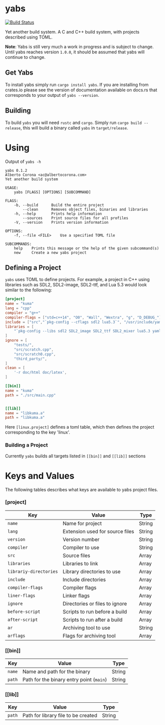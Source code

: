# yabs
[![Build Status](https://travis-ci.org/0X1A/yabs.svg?branch=master)](https://travis-ci.org/0X1A/yabs)

Yet another build system. A C and C++ build system, with projects described
using TOML.

**Note**: Yabs is still very much a work in progress and is subject to change.
Until yabs reaches version `1.0.0`, it should be assumed that yabs will continue 
to change.


## Get Yabs
To install yabs simply run `cargo install yabs`. If you are installing from 
crates.io please see the version of documentation available on docs.rs that corresponds to
your output of `yabs --version`.

## Building
To build `yabs` you will need `rustc` and `cargo`. Simply run `cargo build
--release`, this will build a binary called `yabs` in `target/release`.

# Using
Output of `yabs -h`

```
yabs 0.1.2
Alberto Corona <ac@albertocorona.com>
Yet another build system

USAGE:
    yabs [FLAGS] [OPTIONS] [SUBCOMMAND]

FLAGS:
    -b, --build      Build the entire project
        --clean      Removes object files, binaries and libraries
    -h, --help       Prints help information
        --sources    Print source files for all profiles
    -V, --version    Prints version information

OPTIONS:
    -f, --file <FILE>    Use a specified TOML file

SUBCOMMANDS:
    help    Prints this message or the help of the given subcommand(s)
    new     Create a new yabs project

```

## Defining a Project
`yabs` uses TOML to define projects. For example, a project in C++ using libraries such as SDL2, SDL2-image, SDL2-ttf, and Lua 5.3 would look similar to the following:

```toml
[project]
name = "kuma"
lang = "cpp"
compiler = "g++"
compiler-flags = ["std=c++14", "O0", "Wall", "Wextra", "g", "D_DEBUG_"]
include = ["src","`pkg-config --cflags sdl2 lua5.3`", "/usr/include/yaml-cpp", "third_party/sol2/single/sol"]
libraries = [
	"`pkg-config --libs sdl2 SDL2_image SDL2_ttf SDL2_mixer lua5.3 yaml-cpp`",
]
ignore = [
	"tests/",
	"src/scratch.cpp",
	"src/scratch0.cpp",
	"third_party/",
]
clean = [
	'-r doc/html doc/latex',
]

[[bin]]
name = "kuma"
path = "./src/main.cpp"


[[lib]]
name = "libkuma.a"
path = "libkuma.a"
```

Here `[linux.project]` defines a toml table, which then defines the project corresponding to the key 'linux'.

### Building a Project
Currently `yabs` builds all targets listed in `[[bin]]` and `[[lib]]` sections

# Keys and Values
The following tables describes what keys are available to yabs project files.

### [project]
| Key    | Value                           | Type |
| ---    | -----                           | ---- |
| `name`   | Name for project                | String |
| `lang`   | Extension used for source files | String |
| `version` | Version number | String |
| `compiler` | Compiler to use | String |
| `src` | Source files | Array |
| `libraries` | Libraries to link | Array |
| `librariy-directories` | Library directories to use | Array |
| `include` | Include directories | Array |
| `compiler-flags` | Compiler flags | Array |
| `liner-flags` | Linker flags | Array |
| `ignore` | Directories or files to ignore | Array |
| `before-script` | Scripts to run before a build | Array |
| `after-script` |  Scripts to run after a build | Array |
| `ar` | Archiving tool to use | String |
| `arflags` | Flags for archiving tool | Array |

### [[bin]]
| Key    | Value                           | Type |
| ---    | -----                           | ---- |
| `name` | Name and path for the binary | String |
| `path` | Path for the binary entry point (`main`) | String |

### [[lib]]
| Key    | Value                           | Type |
| ---    | -----                           | ---- |
| `path` | Path for library file to be created | String|
